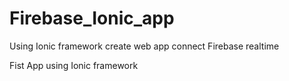 # Firebase_Ionic_app
Using Ionic framework create web app connect Firebase realtime

Fist App using Ionic framework
